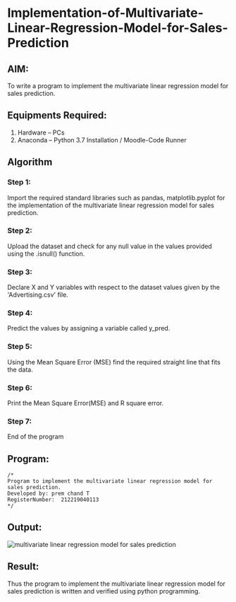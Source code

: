 # Implementation-of-Multivariate-Linear-Regression-Model-for-Sales-Prediction

## AIM:
To write a program to implement the multivariate linear regression model for sales prediction.

## Equipments Required:
1. Hardware – PCs
2. Anaconda – Python 3.7 Installation / Moodle-Code Runner

## Algorithm
### Step 1: 
Import the required standard libraries such as pandas, matplotlib.pyplot for the
implementation of the multivariate linear regression model for sales prediction.
### Step 2: 
Upload the dataset and check for any null value in the values provided using the
.isnull() function.
### Step 3: 
Declare X and Y variables with respect to the dataset values given by the
'Advertising.csv' file.
### Step 4: 
Predict the values by assigning a variable called y_pred.
### Step 5: 
Using the Mean Square Error (MSE) find the required straight line that fits the data.
### Step 6: 
Print the Mean Square Error(MSE) and R square error.
### Step 7:
 End of the program

## Program:
```
/*
Program to implement the multivariate linear regression model for sales prediction.
Developed by: prem chand T
RegisterNumber:  212219040113
*/
```

## Output:
![multivariate linear regression model for sales prediction](sam.png)


## Result:
Thus the program to implement the multivariate linear regression model for sales prediction is written and verified using python programming.
